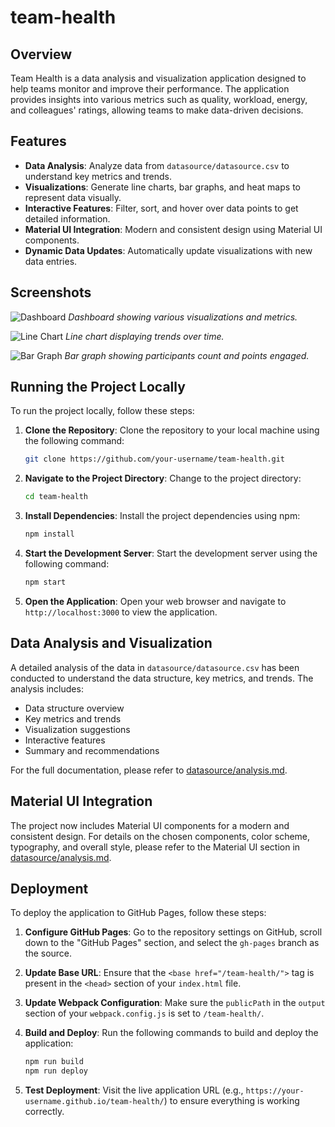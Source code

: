 # team-health

## Overview

Team Health is a data analysis and visualization application designed to help teams monitor and improve their performance. The application provides insights into various metrics such as quality, workload, energy, and colleagues' ratings, allowing teams to make data-driven decisions.

## Features

- **Data Analysis**: Analyze data from `datasource/datasource.csv` to understand key metrics and trends.
- **Visualizations**: Generate line charts, bar graphs, and heat maps to represent data visually.
- **Interactive Features**: Filter, sort, and hover over data points to get detailed information.
- **Material UI Integration**: Modern and consistent design using Material UI components.
- **Dynamic Data Updates**: Automatically update visualizations with new data entries.

## Screenshots

![Dashboard](docs/screenshots/dashboard.png)
*Dashboard showing various visualizations and metrics.*

![Line Chart](docs/screenshots/line_chart.png)
*Line chart displaying trends over time.*

![Bar Graph](docs/screenshots/bar_graph.png)
*Bar graph showing participants count and points engaged.*

## Running the Project Locally

To run the project locally, follow these steps:

1. **Clone the Repository**: Clone the repository to your local machine using the following command:
   ```bash
   git clone https://github.com/your-username/team-health.git
   ```

2. **Navigate to the Project Directory**: Change to the project directory:
   ```bash
   cd team-health
   ```

3. **Install Dependencies**: Install the project dependencies using npm:
   ```bash
   npm install
   ```

4. **Start the Development Server**: Start the development server using the following command:
   ```bash
   npm start
   ```

5. **Open the Application**: Open your web browser and navigate to `http://localhost:3000` to view the application.

## Data Analysis and Visualization

A detailed analysis of the data in `datasource/datasource.csv` has been conducted to understand the data structure, key metrics, and trends. The analysis includes:

- Data structure overview
- Key metrics and trends
- Visualization suggestions
- Interactive features
- Summary and recommendations

For the full documentation, please refer to [datasource/analysis.md](datasource/analysis.md).

## Material UI Integration

The project now includes Material UI components for a modern and consistent design. For details on the chosen components, color scheme, typography, and overall style, please refer to the Material UI section in [datasource/analysis.md](datasource/analysis.md).

## Deployment

To deploy the application to GitHub Pages, follow these steps:

1. **Configure GitHub Pages**: Go to the repository settings on GitHub, scroll down to the "GitHub Pages" section, and select the `gh-pages` branch as the source.

2. **Update Base URL**: Ensure that the `<base href="/team-health/">` tag is present in the `<head>` section of your `index.html` file.

3. **Update Webpack Configuration**: Make sure the `publicPath` in the `output` section of your `webpack.config.js` is set to `/team-health/`.

4. **Build and Deploy**: Run the following commands to build and deploy the application:
   ```bash
   npm run build
   npm run deploy
   ```

5. **Test Deployment**: Visit the live application URL (e.g., `https://your-username.github.io/team-health/`) to ensure everything is working correctly.
